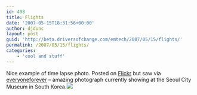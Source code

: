 ```yaml
---
id: 498
title: Flights
date: '2007-05-15T18:31:56+00:00'
author: djdunc
layout: post
guid: 'http://beta.driversofchange.com/emtech/2007/05/15/flights/'
permalink: /2007/05/15/flights/
categories:
    - 'cool and stuff'
---
```


Nice example of time lapse photo. Posted on [Flickr](http://www.flickr.com/photos/superlocal/273964362/) but saw via [everyoneforever](http://www.everyoneforever.com/) – amazing photograph currently showing at the Seoul City Museum in South Korea.[![](https://i0.wp.com/www.everyoneforever.com/images_fullsize/70-261.jpg?w=400)](http://www.everyoneforever.com/content/2006-10-19/flights/ "Everyone Forever / Photography / Flights")